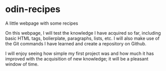 # odin-recipes
A little webpage with some recipes

On this webpage, I will test the knowledge I have acquired so far, including basic
HTML tags, bolierplate, paragraphs, lists, etc. I will also make use of the Git 
commands I have learned and create a repository on Github.

I will enjoy seeing how simple my first project was and how much it has improved
with the acquisition of new knowledge; it will be a pleasant window of time.
